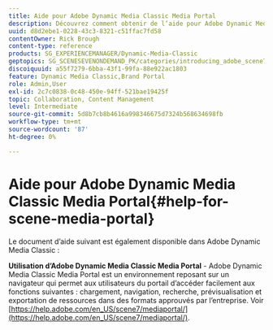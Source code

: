 ```yaml
---
title: Aide pour Adobe Dynamic Media Classic Media Portal
description: Découvrez comment obtenir de l’aide pour Adobe Dynamic Media Classic Media Portal.
uuid: d8d2ebe1-0228-43c3-8321-c51ffac7fd58
contentOwner: Rick Brough
content-type: reference
products: SG_EXPERIENCEMANAGER/Dynamic-Media-Classic
geptopics: SG_SCENESEVENONDEMAND_PK/categories/introducing_adobe_scene7
discoiquuid: a55f7279-6bba-43f1-99fa-88e922ac1803
feature: Dynamic Media Classic,Brand Portal
role: Admin,User
exl-id: 2c7c0838-0c48-450e-94ff-521bae19425f
topic: Collaboration, Content Management
level: Intermediate
source-git-commit: 5d8b7cb8b4616a998346675d7324b568634698fb
workflow-type: tm+mt
source-wordcount: '87'
ht-degree: 0%

---
```


# Aide pour Adobe Dynamic Media Classic Media Portal{#help-for-scene-media-portal}

Le document d’aide suivant est également disponible dans Adobe Dynamic Media Classic :

**Utilisation d’Adobe Dynamic Media Classic Media Portal** - Adobe Dynamic Media Classic Media Portal est un environnement reposant sur un navigateur qui permet aux utilisateurs du portail d’accéder facilement aux fonctions suivantes : chargement, navigation, recherche, prévisualisation et exportation de ressources dans des formats approuvés par l’entreprise. Voir [https://help.adobe.com/en_US/scene7/mediaportal/](https://help.adobe.com/en_US/scene7/mediaportal/).

<!-- Is this topic still needed? -rb 04/22/21
 used to point to www.adobe.com/go/learn_sc7_mediaportalusing_en and http://help.adobe.com/en_US/scene7/mediaportal/-->